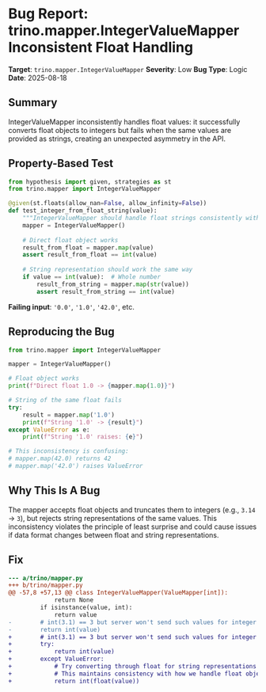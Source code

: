 # Bug Report: trino.mapper.IntegerValueMapper Inconsistent Float Handling

**Target**: `trino.mapper.IntegerValueMapper`
**Severity**: Low
**Bug Type**: Logic
**Date**: 2025-08-18

## Summary

IntegerValueMapper inconsistently handles float values: it successfully converts float objects to integers but fails when the same values are provided as strings, creating an unexpected asymmetry in the API.

## Property-Based Test

```python
from hypothesis import given, strategies as st
from trino.mapper import IntegerValueMapper

@given(st.floats(allow_nan=False, allow_infinity=False))
def test_integer_from_float_string(value):
    """IntegerValueMapper should handle float strings consistently with float objects."""
    mapper = IntegerValueMapper()
    
    # Direct float object works
    result_from_float = mapper.map(value)
    assert result_from_float == int(value)
    
    # String representation should work the same way
    if value == int(value):  # Whole number
        result_from_string = mapper.map(str(value))
        assert result_from_string == int(value)
```

**Failing input**: `'0.0'`, `'1.0'`, `'42.0'`, etc.

## Reproducing the Bug

```python
from trino.mapper import IntegerValueMapper

mapper = IntegerValueMapper()

# Float object works
print(f"Direct float 1.0 -> {mapper.map(1.0)}")

# String of the same float fails
try:
    result = mapper.map('1.0')
    print(f"String '1.0' -> {result}")
except ValueError as e:
    print(f"String '1.0' raises: {e}")

# This inconsistency is confusing:
# mapper.map(42.0) returns 42
# mapper.map('42.0') raises ValueError
```

## Why This Is A Bug

The mapper accepts float objects and truncates them to integers (e.g., `3.14` → `3`), but rejects string representations of the same values. This inconsistency violates the principle of least surprise and could cause issues if data format changes between float and string representations.

## Fix

```diff
--- a/trino/mapper.py
+++ b/trino/mapper.py
@@ -57,8 +57,13 @@ class IntegerValueMapper(ValueMapper[int]):
             return None
         if isinstance(value, int):
             return value
-        # int(3.1) == 3 but server won't send such values for integer types
-        return int(value)
+        # int(3.1) == 3 but server won't send such values for integer types
+        try:
+            return int(value)
+        except ValueError:
+            # Try converting through float for string representations like '1.0'
+            # This maintains consistency with how we handle float objects
+            return int(float(value))
```